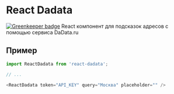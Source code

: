 # React Dadata

[![Greenkeeper badge](https://badges.greenkeeper.io/vitalybaev/react-dadata.svg)](https://greenkeeper.io/)
React компонент для подсказок адресов с помощью сервиса DaData.ru

## Пример
```javascript
import ReactDadata from 'react-dadata';

// ...

<ReactDadata token="API_KEY" query="Москва" placeholder="" />
```